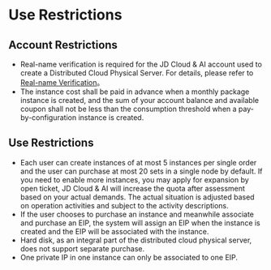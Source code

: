 # Use Restrictions

## Account Restrictions
- Real-name verification is required for the JD Cloud & AI account used to create a Distributed Cloud Physical Server. For details, please refer to [Real-name Verification](https://docs.jdcloud.com/en/real-name-verification/introduction)。
- The instance cost shall be paid in advance when a monthly package instance is created, and the sum of your account balance and available coupon shall not be less than the consumption threshold when a pay-by-configuration instance is created.

## Use Restrictions
-	Each user can create instances of at most 5 instances per single order and the user can purchase at most 20 sets in a single node by default. If you need to enable more instances, you may apply for expansion by open ticket, JD Cloud & AI will increase the quota after assessment based on your actual demands. The actual situation is adjusted based on operation activities and subject to the activity descriptions.
-	If the user chooses to purchase an instance and meanwhile associate and purchase an EIP, the system will assign an EIP when the instance is created and the EIP will be associated with the instance.
-	Hard disk, as an integral part of the distributed cloud physical server, does not support separate purchase.
- One private IP in one instance can only be associated to one EIP.


